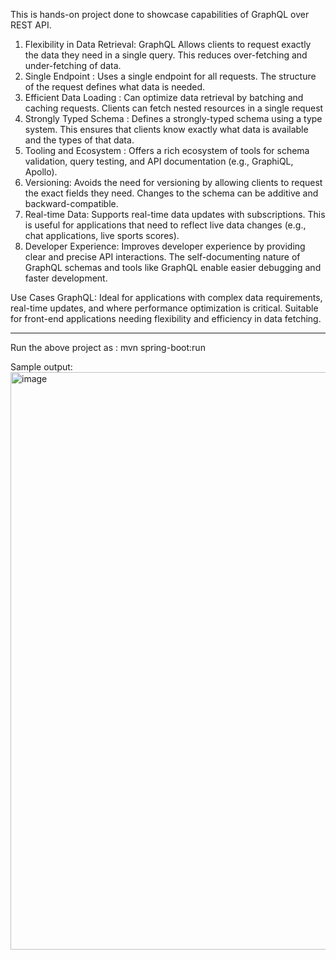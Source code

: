 This is hands-on project done to showcase capabilities of GraphQL over REST API.
1. Flexibility in Data Retrieval: GraphQL Allows clients to request exactly the data they need in a single query. This reduces over-fetching and under-fetching of data.
2. Single Endpoint : Uses a single endpoint for all requests. The structure of the request defines what data is needed.
3. Efficient Data Loading : Can optimize data retrieval by batching and caching requests. Clients can fetch nested resources in a single request
4. Strongly Typed Schema : Defines a strongly-typed schema using a type system. This ensures that clients know exactly what data is available and the types of that data.
5. Tooling and Ecosystem : Offers a rich ecosystem of tools for schema validation, query testing, and API documentation (e.g., GraphiQL, Apollo).
6. Versioning: Avoids the need for versioning by allowing clients to request the exact fields they need. Changes to the schema can be additive and backward-compatible.
7. Real-time Data: Supports real-time data updates with subscriptions. This is useful for applications that need to reflect live data changes (e.g., chat applications, live sports scores).
8. Developer Experience: Improves developer experience by providing clear and precise API interactions. The self-documenting nature of GraphQL schemas and tools like GraphQL enable easier debugging and faster development.

Use Cases
GraphQL: Ideal for applications with complex data requirements, real-time updates, and where performance optimization is critical. Suitable for front-end applications needing flexibility and efficiency in data fetching.
________________________________________________
Run the above project as : mvn spring-boot:run


Sample output: <img width="924" alt="image" src="https://github.com/vireshnavalli/graphqldemo/assets/26489144/64bdc698-c9e9-4a76-9108-04adbc0867b7">

